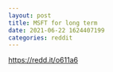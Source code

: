 ```yaml
--- 
layout: post 
title: MSFT for long term 
date: 2021-06-22 1624407199 
categories: reddit 
--- 
```

https://redd.it/o611a6